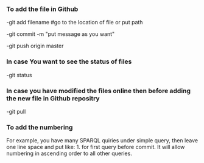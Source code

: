 ### To add the file in Github

-git add filename #go to the location of file or put path

-git commit -m "put message as you want"

-git push origin master


### In case You want to see the status of files

-git status

### In case you have modified the files online then before adding the new file in Github repositry

-git pull

### To add the numbering

For example, you have many SPARQL quiries under simple query, then leave one line space and put like: 1. 
for first query before commit. It will allow numbering in ascending order to all other queries.  
